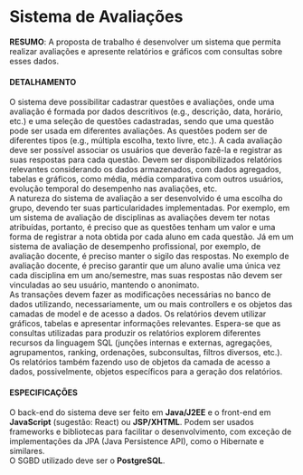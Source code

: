 # Sistema de Avaliações

**RESUMO**: A proposta de trabalho é desenvolver um sistema que permita realizar
avaliações e apresente relatórios e gráficos com consultas sobre esses dados.

#### DETALHAMENTO
O sistema deve possibilitar cadastrar questões e avaliações, onde uma avaliação é
formada por dados descritivos (e.g., descrição, data, horário, etc.) e uma seleção de
questões cadastradas, sendo que uma questão pode ser usada em diferentes
avaliações. As questões podem ser de diferentes tipos (e.g., múltipla escolha, texto
livre, etc.). A cada avaliação deve ser possível associar os usuários que deverão
fazê-la e registrar as suas respostas para cada questão. Devem ser disponibilizados
relatórios relevantes considerando os dados armazenados, com dados agregados,
tabelas e gráficos, como média, média comparativa com outros usuários, evolução
temporal do desempenho nas avaliações, etc.  
A natureza do sistema de avaliação a ser desenvolvido é uma escolha do grupo,
devendo ter suas particularidades implementadas. Por exemplo, em um sistema de
avaliação de disciplinas as avaliações devem ter notas atribuídas, portanto, é
preciso que as questões tenham um valor e uma forma de registrar a nota obtida
por cada aluno em cada questão. Já em um sistema de avaliação de desempenho
profissional, por exemplo, de avaliação docente, é preciso manter o sigilo das
respostas. No exemplo de avaliação docente, é preciso garantir que um aluno avalie
uma única vez cada disciplina em um ano/semestre, mas suas respostas não
devem ser vinculadas ao seu usuário, mantendo o anonimato.  
As transações devem fazer as modificações necessárias no banco de dados
utilizando, necessariamente, um ou mais controllers e os objetos das camadas de
model e de acesso a dados. Os relatórios devem utilizar gráficos, tabelas e
apresentar informações relevantes. Espera-se que as consultas utilizadas para
produzir os relatórios explorem diferentes recursos da linguagem SQL (junções
internas e externas, agregações, agrupamentos, ranking, ordenações,
subconsultas, filtros diversos, etc.). Os relatórios também fazendo uso de objetos
da camada de acesso a dados, possivelmente, objetos específicos para a geração
dos relatórios.

#### ESPECIFICAÇÕES
O back-end do sistema deve ser feito em **Java/J2EE** e o front-end em **JavaScript**
(sugestão: React) ou **JSP/XHTML**. Podem ser usados frameworks e bibliotecas para
facilitar o desenvolvimento, com exceção de implementações da JPA (Java
Persistence API), como o Hibernate e similares.  
O SGBD utilizado deve ser o **PostgreSQL**.

